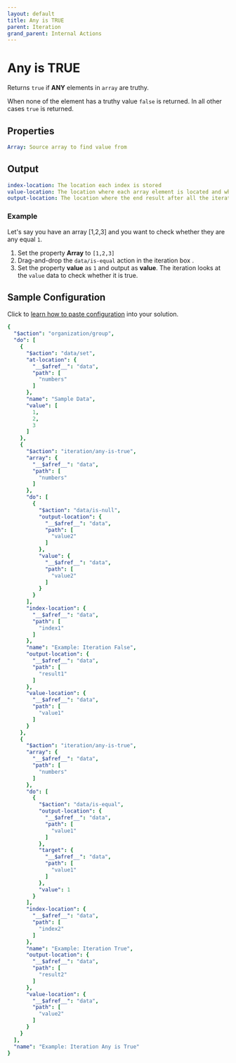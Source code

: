 ```yaml
---
layout: default
title: Any is TRUE
parent: Iteration
grand_parent: Internal Actions
---
```

# Any is TRUE
Returns `true` if **ANY** elements in `array` are truthy.

When none of the element has a truthy value `false` is returned. In all other cases `true` is returned.


## Properties
```yaml
Array: Source array to find value from
```

## Output
```yaml
index-location: The location each index is stored
value-location: The location where each array element is located and where condition is checked for continuation
output-location: The location where the end result after all the iteration is stored
```

### Example

Let's say you have an array [1,2,3] and you want to check whether they are any equal `1`.

1. Set the property **Array** to `[1,2,3]`
2. Drag-and-drop the `data/is-equal` action in the iteration box .
3. Set the property **value** as `1` and output as **value**. The iteration looks at the `value` data to check whether it is true.


## Sample Configuration
Click to [learn how to paste configuration](https://docs.apiautoflow.com/docs/tutorial-video/course-1-basics/lesson-6-reusable-custom-actions/#cut-and-paste-configuration) into your solution.


```yaml
{
  "$action": "organization/group",
  "do": [
    {
      "$action": "data/set",
      "at-location": {
        "__$afref__": "data",
        "path": [
          "numbers"
        ]
      },
      "name": "Sample Data",
      "value": [
        1,
        2,
        3
      ]
    },
    {
      "$action": "iteration/any-is-true",
      "array": {
        "__$afref__": "data",
        "path": [
          "numbers"
        ]
      },
      "do": [
        {
          "$action": "data/is-null",
          "output-location": {
            "__$afref__": "data",
            "path": [
              "value2"
            ]
          },
          "value": {
            "__$afref__": "data",
            "path": [
              "value2"
            ]
          }
        }
      ],
      "index-location": {
        "__$afref__": "data",
        "path": [
          "index1"
        ]
      },
      "name": "Example: Iteration False",
      "output-location": {
        "__$afref__": "data",
        "path": [
          "result1"
        ]
      },
      "value-location": {
        "__$afref__": "data",
        "path": [
          "value1"
        ]
      }
    },
    {
      "$action": "iteration/any-is-true",
      "array": {
        "__$afref__": "data",
        "path": [
          "numbers"
        ]
      },
      "do": [
        {
          "$action": "data/is-equal",
          "output-location": {
            "__$afref__": "data",
            "path": [
              "value1"
            ]
          },
          "target": {
            "__$afref__": "data",
            "path": [
              "value1"
            ]
          },
          "value": 1
        }
      ],
      "index-location": {
        "__$afref__": "data",
        "path": [
          "index2"
        ]
      },
      "name": "Example: Iteration True",
      "output-location": {
        "__$afref__": "data",
        "path": [
          "result2"
        ]
      },
      "value-location": {
        "__$afref__": "data",
        "path": [
          "value2"
        ]
      }
    }
  ],
  "name": "Example: Iteration Any is True"
}
```